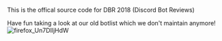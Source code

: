 This is the offical source code for DBR 2018 (Discord Bot Reviews) 


Have fun taking a look at our old botlist which we don't maintain anymore!
![firefox_Un7DIljHdW](https://github.com/SilliJetpack/discordbotreviews/assets/44654822/6baaa3ad-5171-4732-9b9b-d9caaa2fa9ca)
